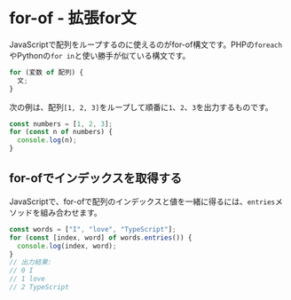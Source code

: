 # for-of - 拡張for文

JavaScriptで配列をループするのに使えるのがfor-of構文です。PHPの`foreach`やPythonの`for in`と使い勝手が似ている構文です。

```javascript
for (変数 of 配列) {
  文;
}
```

次の例は、配列`[1, 2, 3]`をループして順番に`1`、`2`、`3`を出力するものです。

```javascript
const numbers = [1, 2, 3];
for (const n of numbers) {
  console.log(n);
}
```

## for-ofでインデックスを取得する

JavaScriptで、for-ofで配列のインデックスと値を一緒に得るには、`entries`メソッドを組み合わせます。

```javascript
const words = ["I", "love", "TypeScript"];
for (const [index, word] of words.entries()) {
  console.log(index, word);
}
// 出力結果:
// 0 I
// 1 love
// 2 TypeScript
```

